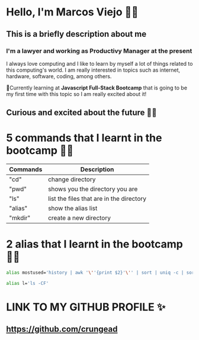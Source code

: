 # Hello, I'm Marcos Viejo 🖐🏻
## This is a briefly description about me
### I'm a **lawyer** and working as **Productivy Manager** at the present

I always love computing and I like to learn by myself a lot of things related to this computing's world.
I am really interested in topics such as internet, hardware, software, coding, among others.

🌱Currently learning at **Javascript Full-Stack Bootcamp** that is going to be my first time with this topic so I am really excited about it!

## Curious and excited about the future 🙌🏻

# 5 commands that I learnt in the bootcamp 👨‍🎓

| Commands | Description                             |
|----------|-----------------------------------------|
| "cd"    | change directory                         |
| "pwd"   | shows you the directory you are          |
| "ls"    | list the files that are in the directory |
| "alias" | show the alias list                      |
| "mkdir" | create a new directory                   |

# 2 alias that I learnt in the bootcamp 👨‍🎓

``` bash
alias mostused='history | awk '\''{print $2}'\'' | sort | uniq -c | sort -nr | head -n 10'
```
``` bash
alias l='ls -CF'
```

# LINK TO MY GITHUB PROFILE ✨
## https://github.com/crungead